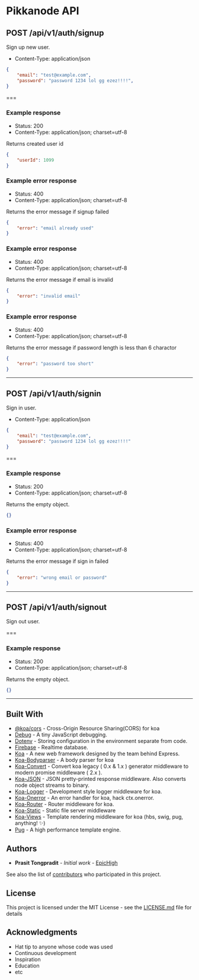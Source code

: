 # Pikkanode API

## POST /api/v1/auth/signup

Sign up new user.

* Content-Type: application/json

```json
{
    "email": "test@example.com",
    "password": "password 1234 lol gg ezez!!!!",
}
```

===

### Example response

* Status: 200
* Content-Type: application/json; charset=utf-8

Returns created user id

```json
{
    "userId": 1099
}
```

### Example error response

* Status: 400
* Content-Type: application/json; charset=utf-8

Returns the error message if signup failed

```json
{
    "error": "email already used"
}
```

### Example error response

* Status: 400
* Content-Type: application/json; charset=utf-8

Returns the error message if email is invalid

```json
{
    "error": "invalid email"
}
```

### Example error response

* Status: 400
* Content-Type: application/json; charset=utf-8

Returns the error message if password length is less than 6 charactor

```json
{
    "error": "password too short"
}
```

---

## POST /api/v1/auth/signin

Sign in user.

* Content-Type: application/json

```json
{
    "email": "test@example.com",
    "password": "password 1234 lol gg ezez!!!!"
}
```

===

### Example response

* Status: 200
* Content-Type: application/json; charset=utf-8

Returns the empty object.

```json
{}
```

### Example error response

* Status: 400
* Content-Type: application/json; charset=utf-8

Returns the error message if sign in failed

```json
{
    "error": "wrong email or password"
}
```

---

## POST /api/v1/auth/signout

Sign out user.

===

### Example response

* Status: 200
* Content-Type: application/json; charset=utf-8

Returns the empty object.

```json
{}
```
---

## Built With

* [@koa/cors](https://github.com/koajs/cors) - Cross-Origin Resource Sharing(CORS) for koa
* [Debug](https://github.com/visionmedia/debug) - A tiny JavaScript debugging.
* [Dotenv](https://github.com/motdotla/dotenv) - Storing configuration in the environment separate from code.
* [Firebase](https://firebase.google.com/) - Realtime database.
* [Koa](https://firebase.google.com/) - A new web framework designed by the team behind Express.
* [Koa-Bodyparser](https://github.com/koajs/bodyparser) - A body parser for koa
* [Koa-Convert](https://www.npmjs.com/package/koa-convert) - Convert koa legacy ( 0.x & 1.x ) generator middleware to modern promise middleware ( 2.x ).
* [Koa-JSON](https://github.com/koajs/json) - JSON pretty-printed response middleware. Also converts node object streams to binary.
* [Koa-Logger](https://github.com/koajs/logger) - Development style logger middleware for koa.
* [Koa-Onerror](https://github.com/koajs/logger) - An error handler for koa, hack ctx.onerror.
* [Koa-Router](https://github.com/alexmingoia/koa-router) - Router middleware for koa.
* [Koa-Static](https://github.com/koajs/static) - Static file server middleware
* [Koa-Views](https://github.com/queckezz/koa-views) - Template rendering middleware for koa (hbs, swig, pug, anything! ✨)
* [Pug](https://pugjs.org/api/getting-started.html) - A high performance template engine.

## Authors

* **Prasit Tongpradit** - *Initial work* - [EpicHigh](https://github.com/EpicHigh)

See also the list of [contributors](https://github.com/EpicHigh/Pikkanode-API/graphs/contributors) who participated in this project.

## License

This project is licensed under the MIT License - see the [LICENSE.md](https://github.com/EpicHigh/Pikkanode-API/blob/master/LICENSE) file for details

## Acknowledgments

* Hat tip to anyone whose code was used
* Continuous development
* Inspiration
* Education
* etc
